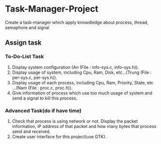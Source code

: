 # Task-Manager-Project
Create a task-manager which apply knowdledge about process, thread, semaphore and signal

## Assign task

### To-Do-List Task
1. Display system configuration (An (File : info-sys.c, info-sys.h)).
2. Display usage of system, including Cpu, Ram, Disk, etc...(Trung (File : per-sys.c, per-sys.h)).
3. Display usage of each process, including Cpu, Ram, Priority, State, etc ...(Nam (File : proc.c, proc.h)).
4. Give information of process which use too much usage of system and send a signal to kill this process.

### Advanced Task(do if have time)
1. Check that process is using network or not. Display the packet information, IP address of that packet and how many bytes that process send and received.
2. Create user interface for this project(use GTK).

